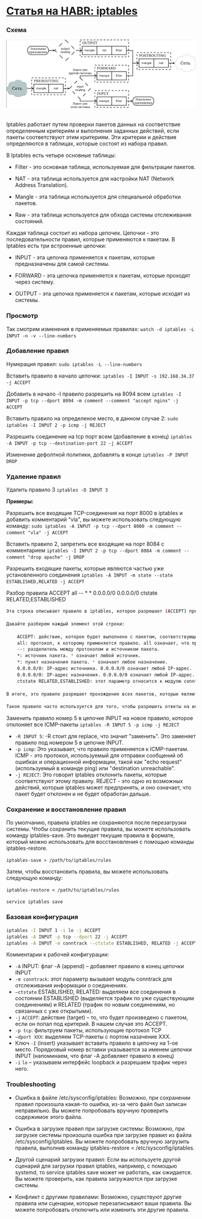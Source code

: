 # [Статья на HABR: iptables](https://habr.com/ru/articles/747616/)

### Схема

![](../docs/img/iptables_1.png)

<br>
Iptables работает путем проверки пакетов данных на соответствие определенным критериям и выполнения заданных действий, если пакеты соответствуют этим критериям. Эти критерии и действия определяются в таблицах, которые состоят из набора правил.

В Iptables есть четыре основные таблицы:

 - Filter - это основная таблица, используемая для фильтрации пакетов.

 - NAT - эта таблица используется для настройки NAT (Network Address Translation).

 - Mangle - эта таблица используется для специальной обработки пакетов.

 - Raw - эта таблица используется для обхода системы отслеживания состояний.

Каждая таблица состоит из набора цепочек. Цепочки - это последовательности правил, которые применяются к пакетам. В Iptables есть три встроенные цепочки:

 - INPUT - эта цепочка применяется к пакетам, которые предназначены для самой системы.

 - FORWARD - эта цепочка применяется к пакетам, которые проходят через систему.

 - OUTPUT - эта цепочка применяется к пакетам, которые исходят из системы.

### Просмотр 
Так смотрим изменения в применяемых правилах:
`watch -d iptables -L INPUT -n -v --line-numbers`

### Добавление правил
Нумерация правил:
`sudo iptables -L --line-numbers`

Вставить правило в начало цепочки:
`iptables -I INPUT -s 192.168.34.37 -j ACCEPT`

Добавить в начало -I правило разрешить на 8094 всем
`iptables -I INPUT -p tcp --dport 8094 -m comment --comment "accept nginx" -j ACCEPT`

Вставить правило на определеное место, в данном случае 2:
`sudo iptables -I INPUT 2 -p icmp -j REJECT`

Разрешить соединение на tcp порт всем (добавление в конец)
`iptables -A INPUT -p tcp --destination-port 22 -j ACCEPT`

Изменение дефолтной политики, добавлять в конце
`iptables -P INPUT DROP`

### Удаление правил

Удалить правило 3
`iptables -D INPUT 3`

__Примеры:__

Разрешить все входящие TCP-соединения на порт 8000 в iptables и добавить комментарий "vla", вы можете использовать следующую команду:
`sudo iptables -A INPUT -p tcp --dport 8000 -m comment --comment "vla" -j ACCEPT`

Вставить правило 2, запретить все входящие на порт 8084 с комментарием
`iptables -I INPUT 2 -p tcp --dport 8084 -m comment --comment "drop apache" -j DROP`

Разрешить входящие пакеты, которые являются частью уже установленного соединения
`iptables -A INPUT -m state --state ESTABLISHED,RELATED -j ACCEPT`

Разбор правила ACCEPT     all  --  *      *       0.0.0.0/0            0.0.0.0/0            ctstate RELATED,ESTABLISHED
```bash
Эта строка описывает правило в iptables, которое разрешает (ACCEPT) прохождение сетевых пакетов, если они относятся к уже установленным или связанным соединениям.

Давайте разберем каждый элемент этой строки:

    ACCEPT: действие, которое будет выполнено с пакетом, соответствующим условиям правила. В данном случае пакет будет пропущен.
    all: протокол, к которому применяется правило. all означает, что правило применяется ко всем протоколам (TCP, UDP, ICMP и т.д.).
    --: разделитель между протоколом и источником пакета.
    *: источник пакета. * означает любой источник.
    *: пункт назначения пакета. * означает любое назначение.
    0.0.0.0/0: IP-адрес источника. 0.0.0.0/0 означает любой IP-адрес.
    0.0.0.0/0: IP-адрес назначения. 0.0.0.0/0 означает любой IP-адрес.
    ctstate RELATED,ESTABLISHED: этот параметр относится к модулю conntrack и указывает, что правило применяется только к пакетам, которые относятся к уже установленным (ESTABLISHED) соединениям или связаны (RELATED) с ними.

В итоге, это правило разрешает прохождение всех пакетов, которые являются частью уже установленных соединений, или связаны с ними, независимо от протокола, источника и назначения.

Такое правило часто используется для того, чтобы разрешить ответы на исходящие запросы. Например, если ваш компьютер отправил запрос на веб-сервер, то ответ от сервера будет разрешен этим правилом, так как он связан с установленным соединением.
```

Заменить правило номер 5 в цепочке INPUT на новое правило, которое отклоняет все ICMP-пакеты
`iptables -R INPUT 5 -p icmp -j REJECT`

- `-R INPUT 5`: -R стоит для replace, что значит "заменить". Это заменяет правило под номером 5 в цепочке INPUT.
- `-p icmp`: Это указывает, что правило применяется к ICMP-пакетам. ICMP - это протокол, используемый для отправки сообщений об ошибках и операционной информации, такой как "echo request" (используемый в команде ping) или "destination unreachable".
- `-j REJECT`: Это говорит iptables отклонить пакеты, которые соответствуют этому правилу. REJECT - это одно из возможных действий, которые iptables может предпринять, и оно означает, что пакет будет отклонен и не будет обработан дальше.


### Сохранение и восстановление правил
По умолчанию, правила iptables не сохраняются после перезагрузки системы. Чтобы сохранить текущие правила, вы можете использовать команду iptables-save. Это выведет текущие правила в формате, который можно использовать для восстановления с помощью команды iptables-restore.

`iptables-save > /path/to/iptables/rules `

Затем, чтобы восстановить правила, вы можете использовать следующую команду:

`iptables-restore < /path/to/iptables/rules `

`service iptables save`

### Базовая конфигурация

```bash
iptables -I INPUT 1 -i lo -j ACCEPT
iptables -A INPUT -p tcp --dport 22 -j ACCEPT
iptables -A INPUT -m conntrack --ctstate ESTABLISHED, RELATED -j ACCEPT

```
Комментарии к рабочей конфигурации:

* `-A` INPUT: флаг -A (append) – добавляет правило в конец цепочки INPUT
* `-m conntrack`: этот параметр вызывает модуль conntrack для отслеживания информации о соединениях.
* `–ctstate` ESTABLISHED, RELATED: выделяем все соединения в состоянии ESTABLISHED (выделяется трафик по уже существующим соединениям) и RELATED (трафик по новым соединениям, но связанных с уже открытыми).
* `-j` `ACCEPT`: действие (target) – то, что будет произведено с пакетом, если он попал под критерий. В нашем случае это ACCEPT.
* `-p tcp`: фильтруем пакеты, использующие протокол TCP
* `–dport XXX`: выделяем TCP-пакеты с портом назачение XXX.
* Ключ `-I` (insert) указывает вставить правило в цепочку на 1-ое место. Порядковый номер вставки указывается за именем цепочки INPUT (напоминаем, что флаг -A добавляет правило в конец)
* `-i` `lo` – указываем интерфейс loopback и разрешаем трафик через него.


### Troubleshooting

- Ошибка в файле /etc/sysconfig/iptables: Возможно, при сохранении правил произошла какая-то ошибка, из-за чего файл был записан неправильно. Вы можете попробовать вручную проверить содержимое этого файла.

- Ошибка в загрузке правил при загрузке системы: Возможно, при загрузке системы произошла ошибка при загрузке правил из файла /etc/sysconfig/iptables. Вы можете попробовать вручную загрузить правила, выполнив команду iptables-restore < /etc/sysconfig/iptables.

- Другой сценарий загрузки правил: Если вы используете другой сценарий для загрузки правил iptables, например, с помощью systemd, то service iptables save может не работать, как ожидается. Вы можете проверить, как правила загружаются при загрузке системы.

- Конфликт с другими правилами: Возможно, существуют другие правила или сценарии, которые перезаписывают ваши правила. Вы можете попробовать отключить или изменить эти другие правила.

